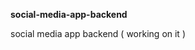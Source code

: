 **social-media-app-backend**             
        
social media app backend ( working on it )    
  
  
 
